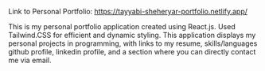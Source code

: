 
Link to Personal Portfolio: https://tayyabi-sheheryar-portfolio.netlify.app/

This is my personal portfolio application created using React.js. Used Tailwind.CSS for efficient and dynamic styling. This application displays my personal projects in programming, with links to my resume, skills/languages github profile, linkedin profile, and a section where you can directly contact me via email.  
